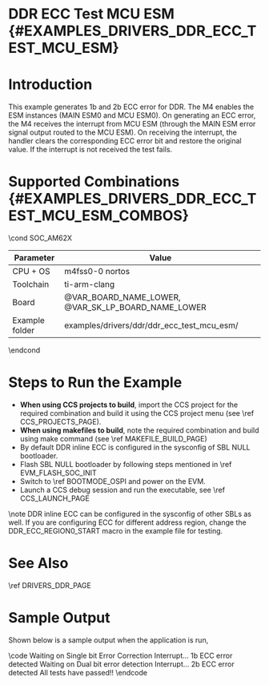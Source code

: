 # DDR ECC Test MCU ESM {#EXAMPLES_DRIVERS_DDR_ECC_TEST_MCU_ESM}

# Introduction

This example generates 1b and 2b ECC error for DDR. The M4 enables the
ESM instances (MAIN ESM0 and MCU ESM0).
On generating an ECC error, the M4 receives the interrupt from MCU ESM
(through the MAIN ESM error signal output routed to the MCU ESM).
On receiving the interrupt, the handler clears the corresponding ECC error bit and restore the original value.
If the interrupt is not received the test fails.

# Supported Combinations {#EXAMPLES_DRIVERS_DDR_ECC_TEST_MCU_ESM_COMBOS}

\cond SOC_AM62X

 Parameter      | Value
 ---------------|-----------
 CPU + OS       | m4fss0-0 nortos
 Toolchain      | ti-arm-clang
 Board          | @VAR_BOARD_NAME_LOWER, @VAR_SK_LP_BOARD_NAME_LOWER
 Example folder | examples/drivers/ddr/ddr_ecc_test_mcu_esm/

\endcond

# Steps to Run the Example

- **When using CCS projects to build**, import the CCS project for the required combination
  and build it using the CCS project menu (see \ref CCS_PROJECTS_PAGE).
- **When using makefiles to build**, note the required combination and build using
  make command (see \ref MAKEFILE_BUILD_PAGE)
- By default DDR inline ECC is configured in the sysconfig of SBL NULL bootloader.
- Flash SBL NULL bootloader by following steps mentioned in \ref EVM_FLASH_SOC_INIT
- Switch to \ref BOOTMODE_OSPI and power on the EVM.
- Launch a CCS debug session and run the executable, see \ref CCS_LAUNCH_PAGE

\note DDR inline ECC can be configured in the sysconfig of other SBLs as well. If you are configuring ECC for different
address region, change the DDR_ECC_REGION0_START macro in the example file for testing.

# See Also

\ref DRIVERS_DDR_PAGE

# Sample Output

Shown below is a sample output when the application is run,

\code
Waiting on Single bit Error Correction Interrupt...
1b ECC error detected
Waiting on Dual bit error detection Interrupt...
2b ECC error detected
All tests have passed!!
\endcode
